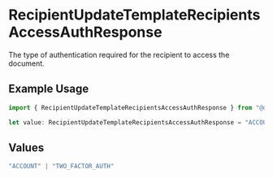 # RecipientUpdateTemplateRecipientsAccessAuthResponse

The type of authentication required for the recipient to access the document.

## Example Usage

```typescript
import { RecipientUpdateTemplateRecipientsAccessAuthResponse } from "@documenso/sdk-typescript/models/operations";

let value: RecipientUpdateTemplateRecipientsAccessAuthResponse = "ACCOUNT";
```

## Values

```typescript
"ACCOUNT" | "TWO_FACTOR_AUTH"
```